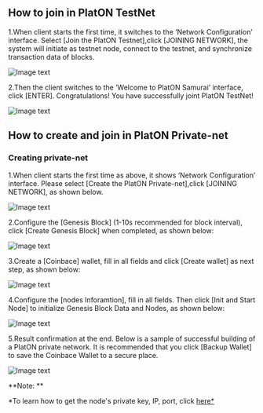 
## <a name="join_net"></a>How to join in PlatON TestNet

1.When client starts the first time, it switches to the ‘Network Configuration’ interface. Select [Join the PlatON Testnet],click [JOINING NETWORK], the system will initiate as testnet node, connect to the testnet, and synchronize transaction data of blocks.

![Image text](./platon-samurai-EN/image/Testnet.png)

2.Then the client switches to the ’Welcome to PlatON Samurai’ interface, click [ENTER]. Congratulations! You have successfully joint PlatON TestNet!

![Image text](./platon-samurai-EN/image/Welcome_to_Samurai.png)


## <a name="create_private"></a>How to create and join in PlatON Private-net

### Creating private-net

1.When client starts the first time as above, it shows ‘Network Configuration’ interface. Please select [Create the PlatON Private-net],click [JOINING NETWORK],  as shown below.

![Image text](./platon-samurai-EN/image/private-net.png)

2.Configure the [Genesis Block] (1-10s recommended for block interval), click [Create Genesis Block] when completed, as shown below:

![Image text](./platon-samurai-EN/image/Genesis_Block.png)

3.Create a [Coinbace] wallet, fill in all fields and click [Create wallet] as next step, as shown below:

![Image text](./platon-samurai-EN/image/Wallet_creation.png)

4.Configure the [nodes Inforamtion], fill in all fields. Then click [Init and Start Node] to initialize Genesis Block Data and Nodes, as shown below:

![Image text](./platon-samurai-EN/image/Set_nodes.png)

5.Result confirmation at the end. Below is a sample of successful building of a PlatON private network. It is recommended that you click [Backup Wallet] to save the Coinbace Wallet to a secure place.

![Image text](./platon-samurai-EN/image/Private-net_success.png)

**Note: **

*To learn how to get the node's private key, IP, port, click [here*](https://github.com/PlatONnetwork/wiki/wiki/%5bEnglish%5d-Private-Networks)





